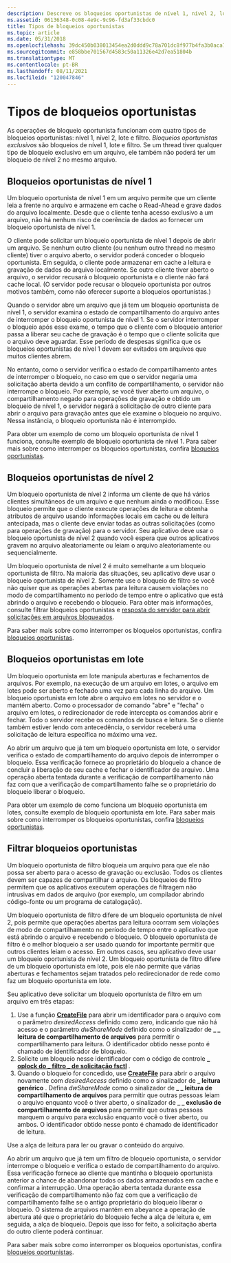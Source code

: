 ```yaml
---
description: Descreve os bloqueios oportunistas de nível 1, nível 2, lote e filtro.
ms.assetid: 06136348-0c08-4e9c-9c96-fd3af33cbdc0
title: Tipos de bloqueios oportunistas
ms.topic: article
ms.date: 05/31/2018
ms.openlocfilehash: 39dc450b038013454ea2d0ddd9c78a701dc8f977b4fa3b0aca7cdda076e8b12e
ms.sourcegitcommit: e858bbe701567d4583c50a11326e42d7ea51804b
ms.translationtype: MT
ms.contentlocale: pt-BR
ms.lasthandoff: 08/11/2021
ms.locfileid: "120047846"
---
```

# <a name="types-of-opportunistic-locks"></a>Tipos de bloqueios oportunistas

As operações de bloqueio oportunista funcionam com quatro tipos de bloqueios oportunistas: nível 1, nível 2, lote e filtro. *Bloqueios oportunistas exclusivos* são bloqueios de nível 1, lote e filtro. Se um thread tiver qualquer tipo de bloqueio exclusivo em um arquivo, ele também não poderá ter um bloqueio de nível 2 no mesmo arquivo.

## <a name="level-1-opportunistic-locks"></a>Bloqueios oportunistas de nível 1

Um bloqueio oportunista de nível 1 em um arquivo permite que um cliente leia a frente no arquivo e armazene em cache o Read-Ahead e grave dados do arquivo localmente. Desde que o cliente tenha acesso exclusivo a um arquivo, não há nenhum risco de coerência de dados ao fornecer um bloqueio oportunista de nível 1.

O cliente pode solicitar um bloqueio oportunista de nível 1 depois de abrir um arquivo. Se nenhum outro cliente (ou nenhum outro thread no mesmo cliente) tiver o arquivo aberto, o servidor poderá conceder o bloqueio oportunista. Em seguida, o cliente pode armazenar em cache a leitura e gravação de dados do arquivo localmente. Se outro cliente tiver aberto o arquivo, o servidor recusará o bloqueio oportunista e o cliente não fará cache local. (O servidor pode recusar o bloqueio oportunista por outros motivos também, como não oferecer suporte a bloqueios oportunistas.)

Quando o servidor abre um arquivo que já tem um bloqueio oportunista de nível 1, o servidor examina o estado de compartilhamento do arquivo antes de interromper o bloqueio oportunista de nível 1. Se o servidor interromper o bloqueio após esse exame, o tempo que o cliente com o bloqueio anterior passa a liberar seu cache de gravação é o tempo que o cliente solicita que o arquivo deve aguardar. Esse período de despesas significa que os bloqueios oportunistas de nível 1 devem ser evitados em arquivos que muitos clientes abrem.

No entanto, como o servidor verifica o estado de compartilhamento antes de interromper o bloqueio, no caso em que o servidor negaria uma solicitação aberta devido a um conflito de compartilhamento, o servidor não interrompe o bloqueio. Por exemplo, se você tiver aberto um arquivo, o compartilhamento negado para operações de gravação e obtido um bloqueio de nível 1, o servidor negará a solicitação de outro cliente para abrir o arquivo para gravação antes que ele examine o bloqueio no arquivo. Nessa instância, o bloqueio oportunista não é interrompido.

Para obter um exemplo de como um bloqueio oportunista de nível 1 funciona, consulte exemplo de bloqueio oportunista de nível 1. Para saber mais sobre como interromper os bloqueios oportunistas, confira [bloqueios oportunistas](breaking-opportunistic-locks.md).

## <a name="level-2-opportunistic-locks"></a>Bloqueios oportunistas de nível 2

Um bloqueio oportunista de nível 2 informa um cliente de que há vários clientes simultâneos de um arquivo e que nenhum ainda o modificou. Esse bloqueio permite que o cliente execute operações de leitura e obtenha atributos de arquivo usando informações locais em cache ou de leitura antecipada, mas o cliente deve enviar todas as outras solicitações (como para operações de gravação) para o servidor. Seu aplicativo deve usar o bloqueio oportunista de nível 2 quando você espera que outros aplicativos gravem no arquivo aleatoriamente ou leiam o arquivo aleatoriamente ou sequencialmente.

Um bloqueio oportunista de nível 2 é muito semelhante a um bloqueio oportunista de filtro. Na maioria das situações, seu aplicativo deve usar o bloqueio oportunista de nível 2. Somente use o bloqueio de filtro se você não quiser que as operações abertas para leitura causem violações no modo de compartilhamento no período de tempo entre o aplicativo que está abrindo o arquivo e recebendo o bloqueio. Para obter mais informações, consulte filtrar bloqueios oportunistas e [resposta do servidor para abrir solicitações em arquivos bloqueados](server-response-to-open-requests-on-locked-files.md).

Para saber mais sobre como interromper os bloqueios oportunistas, confira [bloqueios oportunistas](breaking-opportunistic-locks.md).

## <a name="batch-opportunistic-locks"></a>Bloqueios oportunistas em lote

Um bloqueio oportunista em lote manipula aberturas e fechamentos de arquivos. Por exemplo, na execução de um arquivo em lotes, o arquivo em lotes pode ser aberto e fechado uma vez para cada linha do arquivo. Um bloqueio oportunista em lote abre o arquivo em lotes no servidor e o mantém aberto. Como o processador de comando "abre" e "fecha" o arquivo em lotes, o redirecionador de rede intercepta os comandos abrir e fechar. Todo o servidor recebe os comandos de busca e leitura. Se o cliente também estiver lendo com antecedência, o servidor receberá uma solicitação de leitura específica no máximo uma vez.

Ao abrir um arquivo que já tem um bloqueio oportunista em lote, o servidor verifica o estado de compartilhamento do arquivo depois de interromper o bloqueio. Essa verificação fornece ao proprietário do bloqueio a chance de concluir a liberação de seu cache e fechar o identificador de arquivo. Uma operação aberta tentada durante a verificação de compartilhamento não faz com que a verificação de compartilhamento falhe se o proprietário do bloqueio liberar o bloqueio.

Para obter um exemplo de como funciona um bloqueio oportunista em lotes, consulte exemplo de bloqueio oportunista em lote. Para saber mais sobre como interromper os bloqueios oportunistas, confira [bloqueios oportunistas](breaking-opportunistic-locks.md).

## <a name="filter-opportunistic-locks"></a>Filtrar bloqueios oportunistas

Um bloqueio oportunista de filtro bloqueia um arquivo para que ele não possa ser aberto para o acesso de gravação ou exclusão. Todos os clientes devem ser capazes de compartilhar o arquivo. Os bloqueios de filtro permitem que os aplicativos executem operações de filtragem não intrusivas em dados de arquivo (por exemplo, um compilador abrindo código-fonte ou um programa de catalogação).

Um bloqueio oportunista de filtro difere de um bloqueio oportunista de nível 2, pois permite que operações abertas para leitura ocorram sem violações de modo de compartilhamento no período de tempo entre o aplicativo que está abrindo o arquivo e recebendo o bloqueio. O bloqueio oportunista de filtro é o melhor bloqueio a ser usado quando for importante permitir que outros clientes leiam o acesso. Em outros casos, seu aplicativo deve usar um bloqueio oportunista de nível 2. Um bloqueio oportunista de filtro difere de um bloqueio oportunista em lote, pois ele não permite que várias aberturas e fechamentos sejam tratados pelo redirecionador de rede como faz um bloqueio oportunista em lote.

Seu aplicativo deve solicitar um bloqueio oportunista de filtro em um arquivo em três etapas:

1.  Use a função [**CreateFile**](/windows/desktop/api/FileAPI/nf-fileapi-createfilea) para abrir um identificador para o arquivo com o parâmetro *desiredAccess* definido como zero, indicando que não há acesso e o parâmetro *dwShareMode* definido como o sinalizador de **\_ \_ leitura de compartilhamento de arquivos** para permitir o compartilhamento para leitura. O identificador obtido nesse ponto é chamado de identificador de bloqueio.
2.  Solicite um bloqueio nesse identificador com o código de controle [**\_ oplock do \_ filtro \_ de solicitação fsctl**](/windows/win32/api/winioctl/ni-winioctl-fsctl_request_filter_oplock) .
3.  Quando o bloqueio for concedido, use [**CreateFile**](/windows/desktop/api/FileAPI/nf-fileapi-createfilea) para abrir o arquivo novamente com *desiredAccess* definido como o sinalizador de **\_ leitura genérico** . Defina *dwShareMode* como o sinalizador de **\_ \_ leitura de compartilhamento de arquivos** para permitir que outras pessoas leiam o arquivo enquanto você o tiver aberto, o sinalizador de **\_ \_ exclusão de compartilhamento de arquivos** para permitir que outras pessoas marquem o arquivo para exclusão enquanto você o tiver aberto, ou ambos. O identificador obtido nesse ponto é chamado de identificador de leitura.

Use a alça de leitura para ler ou gravar o conteúdo do arquivo.

Ao abrir um arquivo que já tem um filtro de bloqueio oportunista, o servidor interrompe o bloqueio e verifica o estado de compartilhamento do arquivo. Essa verificação fornece ao cliente que mantinha o bloqueio oportunista anterior a chance de abandonar todos os dados armazenados em cache e confirmar a interrupção. Uma operação aberta tentada durante essa verificação de compartilhamento não faz com que a verificação de compartilhamento falhe se o antigo proprietário do bloqueio liberar o bloqueio. O sistema de arquivos mantém em abeyance a operação de abertura até que o proprietário do bloqueio feche a alça de leitura e, em seguida, a alça de bloqueio. Depois que isso for feito, a solicitação aberta do outro cliente poderá continuar.

Para saber mais sobre como interromper os bloqueios oportunistas, confira [bloqueios oportunistas](breaking-opportunistic-locks.md).

 

 
